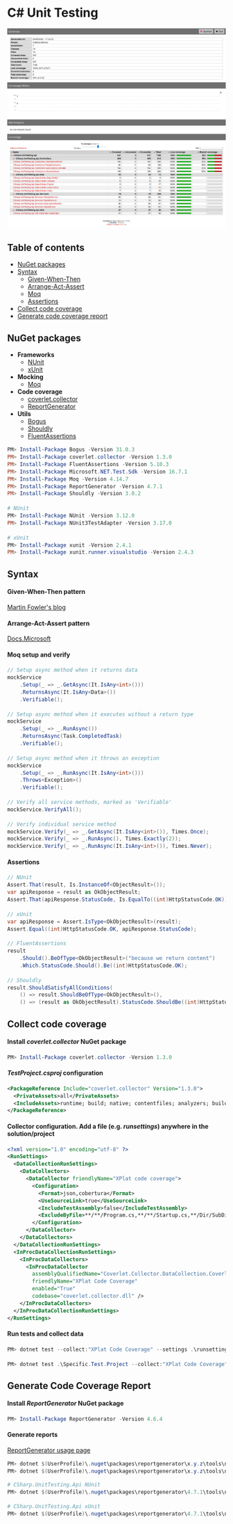 # C# Unit Testing

![Coverage](https://github.com/dimitrietataru/csharp-unit-testing/blob/master/Coverage.png)

## Table of contents

* [NuGet packages](#nuget-packages)
* [Syntax](#syntax)
  * [Given-When-Then](#given-when-then-pattern)
  * [Arrange-Act-Assert](#arrange-act-assert-pattern)
  * [Moq](#moq-setup-and-verify)
  * [Assertions](#assertions)
* [Collect code coverage](#collect-code-coverage)
* [Generate code coverage report](#generate-code-coverage-report)


## NuGet packages
- **Frameworks**
  - [NUnit](https://www.nuget.org/packages/NUnit)
  - [xUnit](https://www.nuget.org/packages/xunit)
- **Mocking**
  - [Moq](https://www.nuget.org/packages/Moq)
- **Code coverage**
  - [coverlet.collector](https://www.nuget.org/packages/coverlet.collector)
  - [ReportGenerator](https://www.nuget.org/packages/ReportGenerator)
- **Utils**
  - [Bogus](https://www.nuget.org/packages/Bogus)
  - [Shouldly](https://www.nuget.org/packages/shouldly)
  - [FluentAssertions](https://www.nuget.org/packages/FluentAssertions)

``` powershell
PM> Install-Package Bogus -Version 31.0.3
PM> Install-Package coverlet.collector -Version 1.3.0
PM> Install-Package FluentAssertions -Version 5.10.3
PM> Install-Package Microsoft.NET.Test.Sdk -Version 16.7.1
PM> Install-Package Moq -Version 4.14.7
PM> Install-Package ReportGenerator -Version 4.7.1
PM> Install-Package Shouldly -Version 3.0.2

# NUnit
PM> Install-Package NUnit -Version 3.12.0
PM> Install-Package NUnit3TestAdapter -Version 3.17.0

# xUnit
PM> Install-Package xunit -Version 2.4.1
PM> Install-Package xunit.runner.visualstudio -Version 2.4.3
```


## Syntax

#### Given-When-Then pattern
[Martin Fowler's blog](https://www.martinfowler.com/bliki/GivenWhenThen.html)

#### Arrange-Act-Assert pattern
[Docs.Microsoft](https://docs.microsoft.com/en-us/visualstudio/test/unit-test-basics?view=vs-2019#write-your-tests)

#### Moq setup and verify

``` csharp
// Setup async method when it returns data
mockService
    .Setup(_ => _.GetAsync(It.IsAny<int>()))
    .ReturnsAsync(It.IsAny<Data>())
    .Verifiable();

// Setup async method when it executes without a return type
mockService
    .Setup(_ => _.RunAsync())
    .ReturnsAsync(Task.CompletedTask)
    .Verifiable();

// Setup async method when it throws an exception
mockService
    .Setup(_ => _.RunAsync(It.IsAny<int>()))
    .Throws<Exception>()
    .Verifiable();

// Verify all service methods, marked as 'Verifiable'
mockService.VerifyAll();

// Verify individual service method
mockService.Verify(_ => _.GetAsync(It.IsAny<int>()), Times.Once);
mockService.Verify(_ => _.RunAsync(), Times.Exactly(2));
mockService.Verify(_ => _.RunAsync(It.IsAny<int>()), Times.Never);
```

#### Assertions

``` csharp
// NUnit
Assert.That(result, Is.InstanceOf<ObjectResult>());
var apiResponse = result as OkObjectResult;
Assert.That(apiResponse.StatusCode, Is.EqualTo((int)HttpStatusCode.OK));

// xUnit
var apiResponse = Assert.IsType<OkObjectResult>(result);
Assert.Equal((int)HttpStatusCode.OK, apiResponse.StatusCode);

// FluentAssertions
result
    .Should().BeOfType<OkObjectResult>("because we return content")
    .Which.StatusCode.Should().Be((int)HttpStatusCode.OK);
    
// Shouldly
result.ShouldSatisfyAllConditions(
    () => result.ShouldBeOfType<OkObjectResult>(),
    () => (result as OkObjectResult).StatusCode.ShouldBe((int)HttpStatusCode.OK));
```


## Collect code coverage

#### Install *coverlet.collector* NuGet package
``` powershell
PM> Install-Package coverlet.collector -Version 1.3.0
```

#### *TestProject.csproj* configuration
``` xml
<PackageReference Include="coverlet.collector" Version="1.3.0">
  <PrivateAssets>all</PrivateAssets>
  <IncludeAssets>runtime; build; native; contentfiles; analyzers; buildtransitive</IncludeAssets>
</PackageReference>
```

#### Collector configuration. Add a file (e.g. *runsettings*) anywhere in the solution/project
```  xml
<?xml version="1.0" encoding="utf-8" ?>
<RunSettings>
  <DataCollectionRunSettings>
    <DataCollectors>
      <DataCollector friendlyName="XPlat code coverage">
        <Configuration>
          <Format>json,cobertura</Format>
          <UseSourceLink>true</UseSourceLink>
          <IncludeTestAssembly>false</IncludeTestAssembly>
          <ExcludeByFile>**/**/Program.cs,**/**/Startup.cs,**/Dir/SubDir/*.cs</ExcludeByFile>
        </Configuration>
      </DataCollector>
    </DataCollectors>
  </DataCollectionRunSettings>
  <InProcDataCollectionRunSettings>
    <InProcDataCollectors>
      <InProcDataCollector
        assemblyQualifiedName="Coverlet.Collector.DataCollection.CoverletInProcDataCollector, coverlet.collector, Version=1.3.0.0, Culture=neutral, PublicKeyToken=null"
        friendlyName="XPlat Code Coverage"
        enabled="True"
        codebase="coverlet.collector.dll" />
    </InProcDataCollectors>
  </InProcDataCollectionRunSettings>
</RunSettings>
```

#### Run tests and collect data
``` powershell
PM> dotnet test --collect:"XPlat Code Coverage" --settings .\runsettings

PM> dotnet test .\Specific.Test.Project --collect:"XPlat Code Coverage" --settings .\Specific.Test.Project\runsettings
```


## Generate Code Coverage Report

#### Install *ReportGenerator* NuGet package
``` powershell
PM> Install-Package ReportGenerator -Version 4.6.4
```

#### Generate reports

[ReportGenerator usage page](https://danielpalme.github.io/ReportGenerator/usage.html)

``` powershell
PM> dotnet $(UserProfile)\.nuget\packages\reportgenerator\x.y.z\tools\netcoreapp3.0\ReportGenerator.dll "-reports:coverage.xml" "-targetdir:coveragereport" -reporttypes:Html
PM> dotnet $(UserProfile)\.nuget\packages\reportgenerator\x.y.z\tools\netcoreapp3.0\ReportGenerator.dll "-reports:coverage.xml" "-targetdir:coveragereport" -reporttypes:Badges
```
``` powershell
# CSharp.UnitTesting.Api NUnit
PM> dotnet $(UserProfile)\.nuget\packages\reportgenerator\4.7.1\tools\netcoreapp3.0\ReportGenerator.dll "-reports:CSharp.UnitTesting.Api.Nunit.Test\TestResults\*\coverage.cobertura.xml" "-targetdir:_CoverageReport\Api\NUnit" "-historydir:_CoverageReport\_History\Api\NUnit" -reporttypes:Html

# CSharp.UnitTesting.Api xUnit
PM> dotnet $(UserProfile)\.nuget\packages\reportgenerator\4.7.1\tools\netcoreapp3.0\ReportGenerator.dll "-reports:CSharp.UnitTesting.Api.Xunit.Test\TestResults\*\coverage.cobertura.xml" "-targetdir:_CoverageReport\Api\xUnit" "-historydir:_CoverageReport\_History\Api\xUnit" -reporttypes:Html
```

